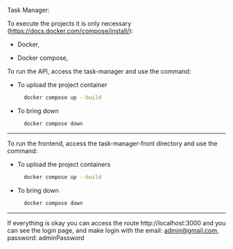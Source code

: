 Task Manager:

To execute the projects it is only necessary (https://docs.docker.com/compose/install/):

- Docker,

- Docker compose,

To run the API, access the task-manager and use the command:
- To upload the project container
  ```sh
    docker compose up --build
  ```
- To bring down
  ```sh
    docker compose down
  ```
---

To run the frontend, access the task-manager-front directory and use the command:

- To upload the project containers
  ```sh
    docker compose up --build
  ```
- To bring down
  ```sh
    docker compose down
  ```
---

If everything is okay you can access the route http://localhost:3000 and you can see the login page, 
and make login with the email: admin@gmail.com, password: adminPassword
